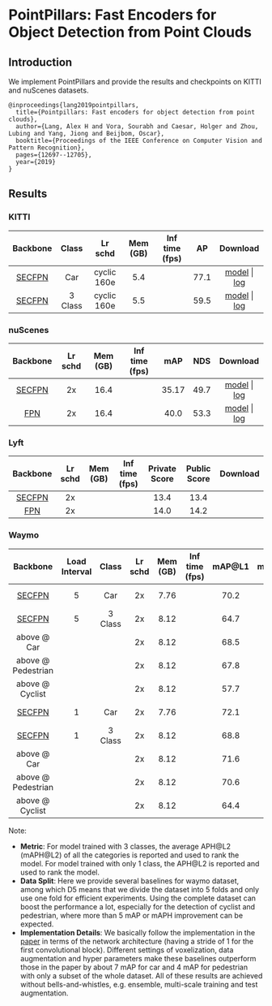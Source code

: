 # PointPillars: Fast Encoders for Object Detection from Point Clouds

## Introduction

We implement PointPillars and provide the results and checkpoints on KITTI and nuScenes datasets.

```
@inproceedings{lang2019pointpillars,
  title={Pointpillars: Fast encoders for object detection from point clouds},
  author={Lang, Alex H and Vora, Sourabh and Caesar, Holger and Zhou, Lubing and Yang, Jiong and Beijbom, Oscar},
  booktitle={Proceedings of the IEEE Conference on Computer Vision and Pattern Recognition},
  pages={12697--12705},
  year={2019}
}

```

## Results

### KITTI

|  Backbone|Class   | Lr schd | Mem (GB) | Inf time (fps) | AP  |Download |
| :---------: | :-----: |:-----: | :------: | :------------: | :----: | :------: |
|    [SECFPN](./hv_pointpillars_secfpn_6x8_160e_kitti-3d-car.py)|Car|cyclic 160e|5.4||77.1|[model](https://download.openmmlab.com/mmdetection3d/v0.1.0_models/pointpillars/hv_pointpillars_secfpn_6x8_160e_kitti-3d-car/hv_pointpillars_secfpn_6x8_160e_kitti-3d-car_20200620_230614-77663cd6.pth) &#124; [log](https://download.openmmlab.com/mmdetection3d/v0.1.0_models/pointpillars/hv_pointpillars_secfpn_6x8_160e_kitti-3d-car/hv_pointpillars_secfpn_6x8_160e_kitti-3d-car_20200620_230614.log.json)|
|    [SECFPN](./hv_pointpillars_secfpn_6x8_160e_kitti-3d-3class.py)|3 Class|cyclic 160e|5.5||59.5|[model](https://download.openmmlab.com/mmdetection3d/v0.1.0_models/pointpillars/hv_pointpillars_secfpn_6x8_160e_kitti-3d-3class/hv_pointpillars_secfpn_6x8_160e_kitti-3d-3class_20200620_230421-aa0f3adb.pth) &#124; [log](https://download.openmmlab.com/mmdetection3d/v0.1.0_models/pointpillars/hv_pointpillars_secfpn_6x8_160e_kitti-3d-3class/hv_pointpillars_secfpn_6x8_160e_kitti-3d-3class_20200620_230421.log.json)|

### nuScenes

|  Backbone   | Lr schd | Mem (GB) | Inf time (fps) | mAP |NDS| Download |
| :---------: | :-----: | :------: | :------------: | :----: |:----: | :------: |
|[SECFPN](./hv_pointpillars_secfpn_sbn-all_4x8_2x_nus-3d.py)|2x|16.4||35.17|49.7|[model](https://download.openmmlab.com/mmdetection3d/v0.1.0_models/pointpillars/hv_pointpillars_secfpn_sbn-all_4x8_2x_nus-3d/hv_pointpillars_secfpn_sbn-all_4x8_2x_nus-3d_20200620_230725-0817d270.pth) &#124; [log](https://download.openmmlab.com/mmdetection3d/v0.1.0_models/pointpillars/hv_pointpillars_secfpn_sbn-all_4x8_2x_nus-3d/hv_pointpillars_secfpn_sbn-all_4x8_2x_nus-3d_20200620_230725.log.json)|
|[FPN](./hv_pointpillars_fpn_sbn-all_4x8_2x_nus-3d.py)|2x|16.4||40.0|53.3|[model](https://download.openmmlab.com/mmdetection3d/v0.1.0_models/pointpillars/hv_pointpillars_fpn_sbn-all_4x8_2x_nus-3d/hv_pointpillars_fpn_sbn-all_4x8_2x_nus-3d_20200620_230405-2fa62f3d.pth) &#124; [log](https://download.openmmlab.com/mmdetection3d/v0.1.0_models/pointpillars/hv_pointpillars_fpn_sbn-all_4x8_2x_nus-3d/hv_pointpillars_fpn_sbn-all_4x8_2x_nus-3d_20200620_230405.log.json)|

### Lyft

|  Backbone   | Lr schd | Mem (GB) | Inf time (fps) | Private Score | Public Score | Download |
| :---------: | :-----: | :------: | :------------: | :----: |:----: | :------: |
|[SECFPN](./hv_pointpillars_secfpn_sbn-all_4x8_2x_lyft-3d.py)|2x|||13.4|13.4||
|[FPN](./hv_pointpillars_fpn_sbn-all_4x8_2x_lyft-3d.py)|2x|||14.0|14.2||

### Waymo

|  Backbone | Load Interval | Class | Lr schd | Mem (GB) | Inf time (fps) | mAP@L1 | mAPH@L1 |  mAP@L2 | **mAPH@L2** | Download |
| :-------: | :-----------: |:-----:| :------:| :------: | :------------: | :----: | :-----: | :-----: | :-----: | :------: |
| [SECFPN](./hv_pointpillars_secfpn_sbn_2x16_2x_waymoD5-3d-car.py)|5|Car|2x|7.76||70.2|69.6|62.6|62.1|[model](https://download.openmmlab.com/mmdetection3d/v0.1.0_models/pointpillars/hv_pointpillars_secfpn_sbn_2x16_2x_waymoD5-3d-car/hv_pointpillars_secfpn_sbn_2x16_2x_waymoD5-3d-car_20200901_204315-302fc3e7.pth) &#124; [log](https://download.openmmlab.com/mmdetection3d/v0.1.0_models/pointpillars/hv_pointpillars_secfpn_sbn_2x16_2x_waymoD5-3d-car/hv_pointpillars_secfpn_sbn_2x16_2x_waymoD5-3d-car_20200901_204315.log.json)|
| [SECFPN](./hv_pointpillars_secfpn_sbn_2x16_2x_waymoD5-3d-3class.py)|5|3 Class|2x|8.12||64.7|57.6|58.4|52.1|[model](https://download.openmmlab.com/mmdetection3d/v0.1.0_models/pointpillars/hv_pointpillars_secfpn_sbn_2x16_2x_waymoD5-3d-3class/hv_pointpillars_secfpn_sbn_2x16_2x_waymoD5-3d-3class_20200831_204144-d1a706b1.pth) &#124; [log](https://download.openmmlab.com/mmdetection3d/v0.1.0_models/pointpillars/hv_pointpillars_secfpn_sbn_2x16_2x_waymoD5-3d-3class/hv_pointpillars_secfpn_sbn_2x16_2x_waymoD5-3d-3class_20200831_204144.log.json)|
| above @ Car|||2x|8.12||68.5|67.9|60.1|59.6| |
| above @ Pedestrian|||2x|8.12||67.8|50.6|59.6|44.3| |
| above @ Cyclist|||2x|8.12||57.7|54.4|55.5|52.4| |
| [SECFPN](./hv_pointpillars_secfpn_sbn_2x16_2x_waymo-3d-car.py)|1|Car|2x|7.76||72.1|71.5|63.6|63.1|[model](https://download.openmmlab.com/mmdetection3d/v0.1.0_models/pointpillars/hv_pointpillars_secfpn_sbn_2x16_2x_waymo-3d-car/hv_pointpillars_secfpn_sbn_2x16_2x_waymo-3d-car-9fa20624.pth) &#124; [log](https://download.openmmlab.com/mmdetection3d/v0.1.0_models/pointpillars/hv_pointpillars_secfpn_sbn_2x16_2x_waymo-3d-car/hv_pointpillars_secfpn_sbn_2x16_2x_waymo-3d-car.log.json)|
| [SECFPN](./hv_pointpillars_secfpn_sbn_2x16_2x_waymo-3d-3class.py)|1|3 Class|2x|8.12||68.8|63.3|62.6|57.6|[model](https://download.openmmlab.com/mmdetection3d/v0.1.0_models/pointpillars/hv_pointpillars_secfpn_sbn_2x16_2x_waymo-3d-3class/hv_pointpillars_secfpn_sbn_2x16_2x_waymo-3d-3class-b70d5ebc.pth) &#124; [log](https://download.openmmlab.com/mmdetection3d/v0.1.0_models/pointpillars/hv_pointpillars_secfpn_sbn_2x16_2x_waymo-3d-3class/hv_pointpillars_secfpn_sbn_2x16_2x_waymo-3d-3class.log.json)|
| above @ Car|||2x|8.12||71.6|71.0|63.1|62.5| |
| above @ Pedestrian|||2x|8.12||70.6|56.7|62.9|50.2| |
| above @ Cyclist|||2x|8.12||64.4|62.3|61.9|59.9| |

Note:

- **Metric**: For model trained with 3 classes, the average APH@L2 (mAPH@L2) of all the categories is reported and used to rank the model. For model trained with only 1 class, the APH@L2 is reported and used to rank the model.
- **Data Split**: Here we provide several baselines for waymo dataset, among which D5 means that we divide the dataset into 5 folds and only use one fold for efficient experiments. Using the complete dataset can boost the performance a lot, especially for the detection of cyclist and pedestrian, where more than 5 mAP or mAPH improvement can be expected.
- **Implementation Details**: We basically follow the implementation in the [paper](https://arxiv.org/pdf/1912.04838.pdf) in terms of the network architecture (having a
stride of 1 for the first convolutional block). Different settings of voxelization, data augmentation and hyper parameters make these baselines outperform those in the paper by about 7 mAP for car and 4 mAP for pedestrian with only a subset of the whole dataset. All of these results are achieved without bells-and-whistles, e.g. ensemble, multi-scale training and test augmentation.

